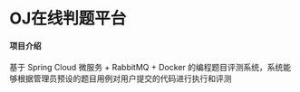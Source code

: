 # OJ在线判题平台

#### 项目介绍
基于 Spring Cloud 微服务 + RabbitMQ + Docker 的编程题目评测系统，系统能够根据管理员预设的题目用例对用户提交的代码进行执行和评测


